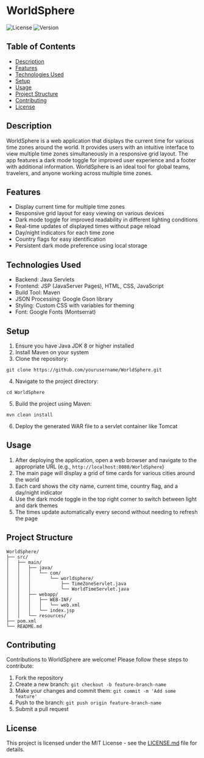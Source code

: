# WorldSphere

![License](https://img.shields.io/badge/license-MIT-blue.svg)
![Version](https://img.shields.io/badge/version-2.0.0-green.svg)

## Table of Contents

- [Description](#description)
- [Features](#features)
- [Technologies Used](#technologies-used)
- [Setup](#setup)
- [Usage](#usage)
- [Project Structure](#project-structure)
- [Contributing](#contributing)
- [License](#license)


## Description

WorldSphere is a web application that displays the current time for various time zones around the world. It provides users with an intuitive interface to view multiple time zones simultaneously in a responsive grid layout. The app features a dark mode toggle for improved user experience and a footer with additional information. WorldSphere is an ideal tool for global teams, travelers, and anyone working across multiple time zones.

## Features

- Display current time for multiple time zones
- Responsive grid layout for easy viewing on various devices
- Dark mode toggle for improved readability in different lighting conditions
- Real-time updates of displayed times without page reload
- Day/night indicators for each time zone
- Country flags for easy identification
- Persistent dark mode preference using local storage


## Technologies Used

- Backend: Java Servlets
- Frontend: JSP (JavaServer Pages), HTML, CSS, JavaScript
- Build Tool: Maven
- JSON Processing: Google Gson library
- Styling: Custom CSS with variables for theming
- Font: Google Fonts (Montserrat)


## Setup

1. Ensure you have Java JDK 8 or higher installed
2. Install Maven on your system
3. Clone the repository:

```plaintext
git clone https://github.com/yourusername/WorldSphere.git
```


4. Navigate to the project directory:

```plaintext
cd WorldSphere
```


5. Build the project using Maven:

```plaintext
mvn clean install
```


6. Deploy the generated WAR file to a servlet container like Tomcat


## Usage

1. After deploying the application, open a web browser and navigate to the appropriate URL (e.g., `http://localhost:8080/WorldSphere`)
2. The main page will display a grid of time cards for various cities around the world
3. Each card shows the city name, current time, country flag, and a day/night indicator
4. Use the dark mode toggle in the top right corner to switch between light and dark themes
5. The times update automatically every second without needing to refresh the page


## Project Structure

```plaintext
WorldSphere/
├── src/
│   ├── main/
│   │   ├── java/
│   │   │   └── com/
│   │   │       └── worldsphere/
│   │   │           ├── TimeZoneServlet.java
│   │   │           └── WorldTimeServlet.java
│   │   ├── webapp/
│   │   │   ├── WEB-INF/
│   │   │   │   └── web.xml
│   │   │   └── index.jsp
│   │   └── resources/
├── pom.xml
└── README.md
```

## Contributing

Contributions to WorldSphere are welcome! Please follow these steps to contribute:

1. Fork the repository
2. Create a new branch: `git checkout -b feature-branch-name`
3. Make your changes and commit them: `git commit -m 'Add some feature'`
4. Push to the branch: `git push origin feature-branch-name`
5. Submit a pull request


## License

This project is licensed under the MIT License - see the [LICENSE.md](LICENSE.md) file for details.

